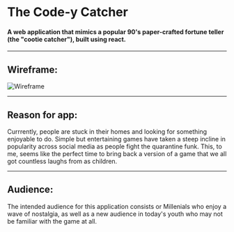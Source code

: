 # The Code-y Catcher

#### A web application that mimics a popular 90's paper-crafted fortune teller (the "cootie catcher"), built using react.

-----
## Wireframe:

![Wireframe]()

-----
## Reason for app:

Currrently, people are stuck in their homes and looking for something enjoyable to do. Simple but entertaining games have taken a steep incline in popularity across social media as people fight the quarantine funk. This, to me, seems like the perfect time to bring back a version of a game that we all got countless laughs from as children.


-----
## Audience:

 The intended audience for this application consists or Millenials who enjoy a wave of nostalgia, as well as a new audience in today's youth who may not be familiar with the game at all. 
